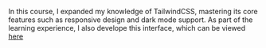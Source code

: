 
In this course, I expanded my knowledge of TailwindCSS, mastering its core features such as responsive design and dark mode support. As part of the learning experience, I also develope this interface, which can be viewed  [here]([URL-do-link](https://www.figma.com/design/MU3H8HfTxX32ukt8ANpan7/Ignite-Tailwind?node-id=0-1&p=f&t=e9imxAEABbcqholE-0))
